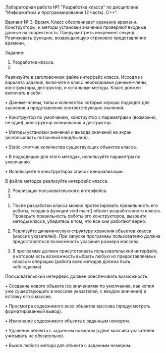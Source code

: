Лабораторная работа №1 "Разработка класса" по дисциплине "Информатика и программирование (2 часть). С++".

Вариант № 3. Время. Класс обеспечивает хранение времени. Конструкторы, и методы установки значений проверяют входные данные на корректность. Предусмотреть инкремент секунд.  Реализовать функцию, возвращающую строковое представление времени.

Задание:

1. Разработка класса.
2. 
Реализуйте в заголовочном файле интерфейс класса. Исходя из варианта задания, включите в класс необходимые данные-члены, конструкторы, деструктор, и остальные методы. 
Класс должен включать в себя:

•	Данные-члены, типы и количество которых хорошо подходят для хранения и представления соответствующих значений.

•	Конструктор по умолчанию, конструктор с параметрами (возможно, не один), конструктор копирования и деструктор. 

•	Методы установки значений и вывода значений на экран (использовать потоковый ввод/вывод). 

•	Static-счетчик количества существующих объектов класса.

•	В подходящих для этого методах, используйте параметры по умолчанию.

•	Используйте в конструкторах список инициализации. 

В файле методов реализуйте интерфейс класса.

2. Реализация пользовательского интерфейса.
3. 
1) После разработки класса можно протестировать правильность его работы, создав в функции void main() объект разработанного класса. Проверьте правильность работы его конструкторов, вызовите методы класса, убедитесь в том, что все они работают верно.

2) Реализуйте динамическую структуру хранения объектов класса (массив указателей). При запуске программы пользователю должна предоставляться возможность указания размера массива. 

3) В программе должен присутствовать пользовательский интерфейс, в котором есть возможность выбрать любую из предоставляемых классом операцию (работа всех методов должна быть наблюдаема). 

Пользовательский интерфейс должен обеспечивать возможность:

•	Создание нового объекта (со значениями по умолчанию, как копия уже существующего в массиве указателей, с вводом значений) и вставку его в массив.

•	Просмотра содержимого всех объектов массива (предусмотреть форматированный вывод).

•	Изменение содержимого объекта с заданным номером.

•	Удаление объекта с заданным номером (сдвиг массива указателей учитывать не обязательно).

•	Вызов любого метода для объекта с заданным номером.
